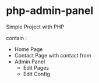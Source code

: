# php-admin-panel

Simple Project with PHP

contain :
  - Home Page
  - Contact Page with contact from
  - Admin Panel
      - Edit Pages
      - Edit Config
  
